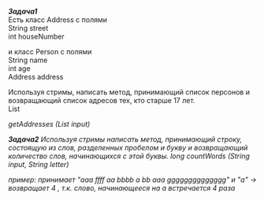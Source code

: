 ***Задача1***  
Есть класс Address с полями   
String street    
int houseNumber  

и класс Person  с полями  
String name  
int age  
Address address  

Используя стримы, написать метод, принимающий список персонов и возвращающий список адресов тех, кто 
старше 17 лет.  
List<Address> getAddresses (List<Person> input)


***Задача2***
Используя стримы написать метод, принимающий строку, состоящую из слов, 
разделенных пробелом и букву и возвращающий количество слов, начинающихся с этой буквы.
long countWords (String input, String letter)

пример:  принимает  "aaa ffff aa bbbb a bb aaa gggggggggggggg" и "a" -> возвращает 4 , т.к. слово, начинающееся на a  встречается
4 раза



    
    

